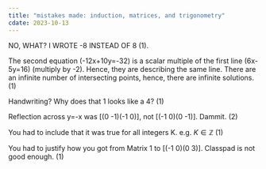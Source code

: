 ```yaml
---
title: "mistakes made: induction, matrices, and trigonometry"
cdate: 2023-10-13
---
```


NO, WHAT? I WROTE -8 INSTEAD OF 8 (1).

The second equation (-12x+10y=-32) is a scalar multiple of the first line (6x-5y=16) (multiply by -2). Hence, they are describing the same line. There are an infinite number of intersecting points, hence, there are infinite solutions. (1)

Handwriting? Why does that 1 looks like a 4? (1)

Reflection across y=-x was [(0 -1)(-1 0)], not [(-1 0)(0 -1)]. Dammit. (2)

You had to include that it was true for all integers K. e.g. $K \in\mathbb{Z}$ (1)

You had to justify how you got from Matrix 1 to [(-1 0)(0 3)]. Classpad is not good enough. (1)

